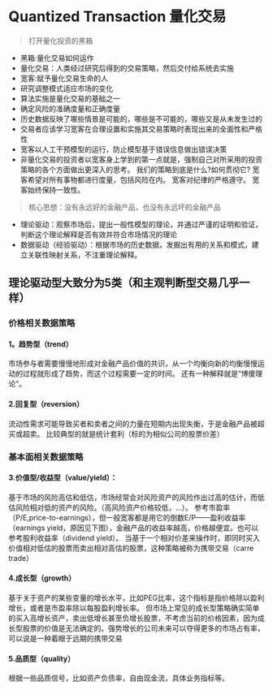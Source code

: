 # Quantized Transaction 量化交易

> 打开量化投资的黑箱

* 黑箱:量化交易如何运作
* 量化交易：人类经过研究后得到的交易策略，然后交付给系统去实施
* 宽客:赋予量化交易生命的人
* 研究调整模式适应市场的变化
* 算法实施是量化交易的基础之一
* 确定风险的准确度量和正确度量
* 历史数据反映了哪些情景是可能的，哪些是不可能的，哪些又是从未发生过的
* 交易者应该学习宽客在合理设置和实施其交易策略时表现出来的全面性和严格性
* 宽客以人工干预模型的运行，防止模型基于错误信息做出错误决策
* 非量化交易的投资者以宽客身上学到的第一点就是，强制自己对所采用的投资策略的各个方面做出更深入的思考。 我们的策略到底是什么?如何贯彻它? 宽客希望对所有事物都进行度量，包括风险在内。 宽客对纪律的严格遵守。 宽客始终保持一致性。


> 核心思想：没有永远好的金融产品，也没有永远坏的金融产品

* 理论驱动：观察市场后，提出一般性模型的理论，并通过严谨的证明和验证，判断这个理论解释是否有效并符合市场情况的理论
* 数据驱动（经验驱动）：根据市场的历史数据，发掘出有用的关系和模式，建立关联性映射关系，不注重理论解释。

## 理论驱动型大致分为5类（和主观判断型交易几乎一样）
### 价格相关数据策略
#### 1。趋势型（trend）
市场参与者需要慢慢地形成对金融产品价值的共识，从一个均衡向新的均衡慢慢运动的过程就形成了趋势，而这个过程需要一定的时间。 还有一种解释就是“博傻理论”。

#### 2.回复型（reversion）
流动性需求可能导致买者和卖者之间的力量在短期内出现失衡，于是金融产品被超买或超卖。 比较典型的就是统计套利（标的为相似公司的股票价差）

### 基本面相关数据策略
#### 3.价值型/收益型（value/yield）：
基于市场的风险高估和低估，市场经常会对风险资产的风险作出过高的估计，而低估风险相对低的资产的风险。（高风险资产价格较低，...）。 参考市盈率（P/E,price-to-earnings），但一般宽客都是用它的倒数E/P——盈利收益率（earnings yield，原因见下图），金融产品的收益率越高，价格越便宜。也可以参考股利收益率（dividend yield）。 当基于一个相对价差来操作时，即同时买入价值相对低估的股票而卖出相对高估的股票，这种策略被称为携带交易（carre trade） 

#### 4.成长型（growth）
基于关于资产的某些变量的增长水平，比如PEG比率，这个指标是指价格除以盈利增长，或者是市盈率除以每股盈利增长率。 但市场上常见的成长型策略确实简单的买入高增长资产，卖出低增长甚至负增长股票，不考虑当前的价格因素，因为成长型股票的价值是无法确定的。强势增长的公司未来可以夺得更多的市场占有率，可以说是一种着眼于远期的携带交易

#### 5.品质型（quality）
根据一些品质信号，比如资产负债率，自由现金流，具体业务指标等。


